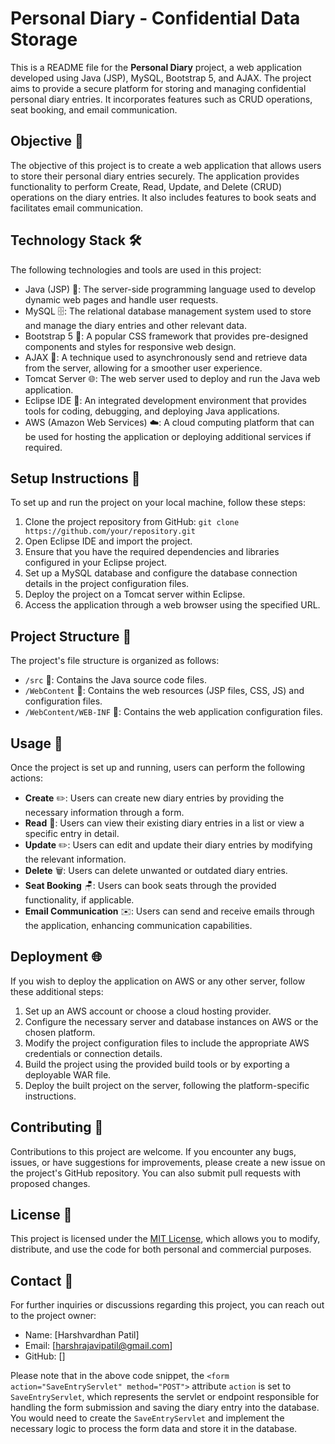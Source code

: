 # Personal Diary - Confidential Data Storage

This is a README file for the **Personal Diary** project, a web application developed using Java (JSP), MySQL, Bootstrap 5, and AJAX. The project aims to provide a secure platform for storing and managing confidential personal diary entries. It incorporates features such as CRUD operations, seat booking, and email communication.

## Objective 🎯

The objective of this project is to create a web application that allows users to store their personal diary entries securely. The application provides functionality to perform Create, Read, Update, and Delete (CRUD) operations on the diary entries. It also includes features to book seats and facilitates email communication.

## Technology Stack 🛠️

The following technologies and tools are used in this project:

- Java (JSP) 🚀: The server-side programming language used to develop dynamic web pages and handle user requests.
- MySQL 🗄️: The relational database management system used to store and manage the diary entries and other relevant data.
- Bootstrap 5 🎨: A popular CSS framework that provides pre-designed components and styles for responsive web design.
- AJAX 🔄: A technique used to asynchronously send and retrieve data from the server, allowing for a smoother user experience.
- Tomcat Server 🌐: The web server used to deploy and run the Java web application.
- Eclipse IDE 🌙: An integrated development environment that provides tools for coding, debugging, and deploying Java applications.
- AWS (Amazon Web Services) ☁️: A cloud computing platform that can be used for hosting the application or deploying additional services if required.

## Setup Instructions 🚀

To set up and run the project on your local machine, follow these steps:

1. Clone the project repository from GitHub: `git clone https://github.com/your/repository.git`
2. Open Eclipse IDE and import the project.
3. Ensure that you have the required dependencies and libraries configured in your Eclipse project.
4. Set up a MySQL database and configure the database connection details in the project configuration files.
5. Deploy the project on a Tomcat server within Eclipse.
6. Access the application through a web browser using the specified URL.

## Project Structure 📂

The project's file structure is organized as follows:

- `/src` 📁: Contains the Java source code files.
- `/WebContent` 📁: Contains the web resources (JSP files, CSS, JS) and configuration files.
- `/WebContent/WEB-INF` 📁: Contains the web application configuration files.

## Usage 📝

Once the project is set up and running, users can perform the following actions:

- **Create** ✏️: Users can create new diary entries by providing the necessary information through a form.
- **Read** 📖: Users can view their existing diary entries in a list or view a specific entry in detail.
- **Update** ✏️: Users can edit and update their diary entries by modifying the relevant information.
- **Delete** 🗑️: Users can delete unwanted or outdated diary entries.
- **Seat Booking** 🪑: Users can book seats through the provided functionality, if applicable.
- **Email Communication** ✉️: Users can send and receive emails through the application, enhancing communication capabilities.

## Deployment 🌐

If you wish to deploy the application on AWS or any other server, follow these additional steps:

1. Set up an AWS account or choose a cloud hosting provider.
2. Configure the necessary server and database instances on AWS or the chosen platform.
3. Modify the project configuration files to include the appropriate AWS credentials or connection details.
4. Build the project using the provided build tools or by exporting a deployable WAR file.
5. Deploy the built project on the server, following the platform-specific instructions.

## Contributing 🤝

Contributions to this project are welcome. If you encounter any bugs, issues, or have suggestions for improvements, please create a new issue on the project's GitHub repository. You can also submit pull requests with proposed changes.

## License 📝

This project is licensed under the [MIT License](LICENSE), which allows you to modify, distribute, and use the code for both personal and commercial purposes.

## Contact 📧

For further inquiries or discussions regarding this project, you can reach out to the project owner:

- Name: [Harshvardhan Patil]
- Email: [harshrajavipatil@gmail.com]
- GitHub: []

Please note that in the above code snippet, the `<form action="SaveEntryServlet" method="POST">` attribute `action` is set to `SaveEntryServlet`, which represents the servlet or endpoint responsible for handling the form submission and saving the diary entry into the database. You would need to create the `SaveEntryServlet` and implement the necessary logic to process the form data and store it in the database.

